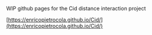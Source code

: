 WIP github pages for the Cid distance interaction project

[https://enricopietrocola.github.io/Cid/](https://enricopietrocola.github.io/Cid/)
